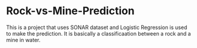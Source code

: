 # Rock-vs-Mine-Prediction
This is a project that uses SONAR dataset and Logistic Regression is used to make the prediction. It is basically a classificaation between a rock and a mine in water. 
